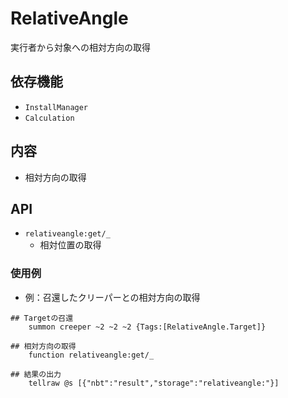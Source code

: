 # RelativeAngle

実行者から対象への相対方向の取得

## 依存機能
- `InstallManager`
- `Calculation`

## 内容
- 相対方向の取得

## API
- `relativeangle:get/_`  
  - 相対位置の取得

### 使用例
- 例：召還したクリーパーとの相対方向の取得
```mcfunction
## Targetの召還
    summon creeper ~2 ~2 ~2 {Tags:[RelativeAngle.Target]}

## 相対方向の取得
    function relativeangle:get/_

## 結果の出力
    tellraw @s [{"nbt":"result","storage":"relativeangle:"}]
```